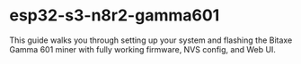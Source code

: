 # esp32-s3-n8r2-gamma601
This guide walks you through setting up your system and flashing the Bitaxe Gamma 601 miner with fully working firmware, NVS config, and Web UI.
